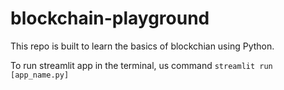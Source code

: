 # blockchain-playground

This repo is built to learn the basics of blockchian using Python.

To run streamlit app in the terminal, us command `streamlit run [app_name.py]`
